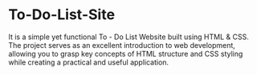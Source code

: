 # To-Do-List-Site
It is a simple yet functional To - Do List Website built using HTML &amp; CSS. The project serves as an excellent introduction to web development, allowing you to grasp key concepts of HTML structure and CSS styling while creating a practical and useful application.

